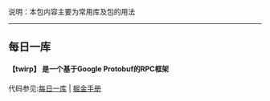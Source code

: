 说明：本包内容主要为常用库及包的用法

-------------------------
## 每日一库

#### 【twirp】 是一个基于Google Protobuf的RPC框架

代码参见:[每日一库](https://github.com/darjun/go-daily-lib)  |  [掘金手册](https://juejin.im/post/5ee1065d6fb9a047d45baeee?utm_source=gold_browser_extension)